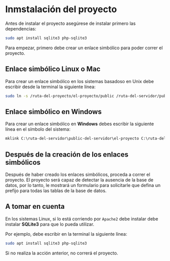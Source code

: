 # Inmstalación del proyecto

Antes de instalar el proyecto asegúrese de instalar primero las dependencias:

```bash
sudo apt install sqlite3 php-sqlite3
```

Para empezar, primero debe crear un enlace simbólico para poder correr el proyecto.

## Enlace simbólico Linux o Mac

Para crear un enlace simbólico en los sistemas basadoso en Unix debe escribir desde la terminal la siguiente línea:

```bash
sudo ln -s /ruta-del-proyecto/el-proyecto/public /ruta-del-servidor/public-del-servidor/el-proyecto
```

## Enlace simbólico en Windows

Para crear un enlace simbólico en **Windows** debes escribir la siguiente línea en el símbolo del sistema:

```bat
mklink C:\ruta-del-servidor\public-del-servidor\el-proyecto C:\ruta-del-proyecto\el-proyecto\public
```

## Después de la creación de los enlaces simbólicos

Después de haber creado los enlaces simbólicos, proceda a correr el proyecto. El proyecto será capaz de detectar la ausencia de la base de datos, por lo tanto, le mostrará un formulario para solicitarle que defina un prefijo para todas las tablas de la base de datos.

## A tomar en cuenta

En los sistemas Linux, si lo está corriendo por `Apache2` debe instalar debe instalar **SQLite3** para que lo pueda utilizar.

Por ejemplo, debe escribir en la terminal la siguiente línea:

```bash
sudo apt install sqlite3 php-sqlite3
```

Si no realiza la acción anterior, no correrá el proyecto.